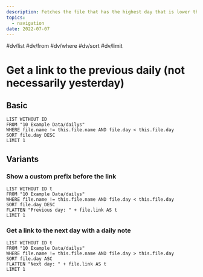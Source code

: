 ```yaml
---
description: Fetches the file that has the highest day that is lower than the current files day in order to get the previous day
topics:
  - navigation
date: 2022-07-07
---
```

#dv/list #dv/from #dv/where #dv/sort #dv/limit 

# Get a link to the previous daily (not necessarily yesterday)

## Basic 

```dataview
LIST WITHOUT ID
FROM "10 Example Data/dailys"
WHERE file.name != this.file.name AND file.day < this.file.day
SORT file.day DESC
LIMIT 1
```

## Variants
### Show a custom prefix before the link

```dataview
LIST WITHOUT ID t
FROM "10 Example Data/dailys"
WHERE file.name != this.file.name AND file.day < this.file.day
SORT file.day DESC
FLATTEN "Previous day: " + file.link AS t
LIMIT 1
```

### Get a link to the next day with a daily note

```dataview
LIST WITHOUT ID t
FROM "10 Example Data/dailys"
WHERE file.name != this.file.name AND file.day > this.file.day
SORT file.day ASC
FLATTEN "Next day: " + file.link AS t
LIMIT 1
```